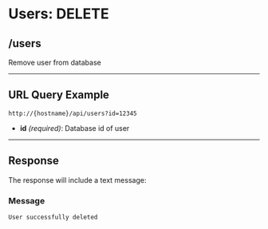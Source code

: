 # Users: DELETE

## /users

Remove user from database

---

## URL Query Example

```
http://{hostname}/api/users?id=12345
```

- **id** *(required)*: Database id of user

---

## Response

The response will include a text message: 


### Message

```
User successfully deleted
```